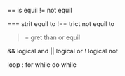 ==  is equil
!= not equil

=== strit equil to
!== trict not equil to
 
 <!-- > gret than -->
 <!-- < less than -->
 >=  gret than or equil
 <!-- <= less than or equil  -->
 && logical and
 || logical or
 ! logical not


 loop :
 for 
 while 
 do while
